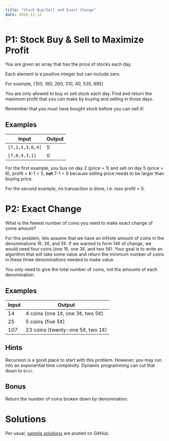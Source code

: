 ```yaml
---
title: "Stock Buy/Sell and Exact Change"
date: 2018-11-12
---
```


# P1: Stock Buy & Sell to Maximize Profit

You are given an array that has the price of stocks each day.

Each element is a positive integer but can include zero.

For example,
[100, 180, 260, 310, 40, 535, 695]

You are only allowed to buy or sell stock each day. Find and return the maximum profit that you can make by buying and selling in those days.

Remember that you must have bought stock before you can sell it!

## Examples

| Input            | Output |
|------------------|--------|
| `[7,1,5,3,6,4]`  | 5      |
| `[7,6,4,3,1]`    | 0      |

For the first example, you buy on day 2 (price = 1) and sell on day 5 (price = 6), profit = 6-1 = 5, **not** 7-1 = 6 because selling price needs to be larger than buying price.

For the second example, no transaction is done, i.e. max profit = 0.


# P2: Exact Change

What is the fewest number of coins you need to make exact change of some amount?

For this problem, lets assume that we have an infinite amount of coins in the denominations 1¢, 3¢, and 5¢. If we wanted to form 14¢ of change, we would need four coins (one 1¢, one 3¢, and two 5¢). Your goal is to write an algorithm that will take some value and return the minimum number of coins in these three denominations needed to make value.

You only need to give the total number of coins, not the amounts of each denomination.

## Examples

| Input | Output                           |
|-------|----------------------------------|
| 14    | 4 coins (one 1¢, one 3¢, two 5¢) |
| 25    | 5 coins (five 5¢)                |
| 107   | 23 coins (twenty-one 5¢, two 1¢) |

## Hints

Recursion is a good place to start with this problem. However, you may run into an exponential time complexity. Dynamic programming can cut that down to `O(n)`.

## Bonus

Return the number of coins broken down by denomination.

# Solutions

Per usual, [sample solutions][csip-uga/archive] are posted on GitHub.

[csip-uga/archive]: https://github.com/csip-uga/archive
